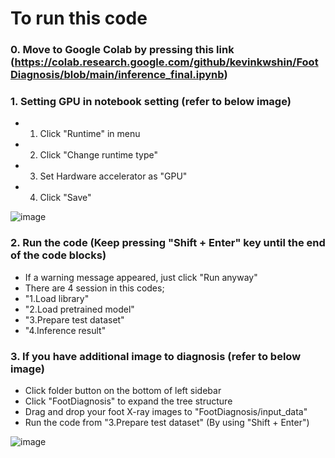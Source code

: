 # To run this code

### 0. Move to Google Colab by pressing this link (https://colab.research.google.com/github/kevinkwshin/FootDiagnosis/blob/main/inference_final.ipynb) 

### 1. Setting GPU in notebook setting (refer to below image)
 - 1. Click "Runtime" in menu
 - 2. Click "Change runtime type"
 - 3. Set Hardware accelerator as "GPU" 
 - 4. Click "Save"
 
 ![image](https://user-images.githubusercontent.com/38489569/204683241-c0c45436-cdb4-499c-8550-5f14cf23e630.png)

### 2. Run the code (Keep pressing "Shift + Enter" key until the end of the code blocks)
- If a warning message appeared, just click "Run anyway"
- There are 4 session in this codes;
- "1.Load library"
- "2.Load pretrained model"
- "3.Prepare test dataset"
- "4.Inference result"

### 3. If you have additional image to diagnosis (refer to below image)
- Click folder button on the bottom of left sidebar
- Click "FootDiagnosis" to expand the tree structure
- Drag and drop your foot X-ray images to "FootDiagnosis/input_data"
- Run the code from "3.Prepare test dataset" (By using "Shift + Enter")

![image](https://user-images.githubusercontent.com/38489569/204680958-91a84488-9b6f-409c-9609-d78a51ca90a1.png)
